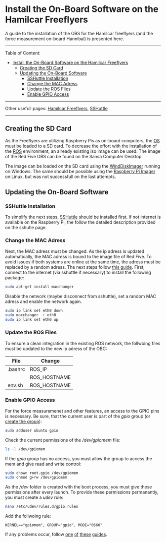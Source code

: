 # Install the On-Board Software on the Hamilcar Freeflyers

A guide to the installation of the OBS for the Hamilcar freeflyers (and the force measurement on-board Hannibal) is presented here. 

---
Table of Content:
- [Install the On-Board Software on the Hamilcar Freeflyers](#install-the-on-board-software-on-the-hamilcar-freeflyers)
  - [Creating the SD Card](#creating-the-sd-card)
  - [Updating the On-Board Software](#updating-the-on-board-software)
    - [SSHuttle Installation](#sshuttle-installation)
    - [Change the MAC Adress](#change-the-mac-adress)
    - [Update the ROS Files](#update-the-ros-files)
    - [Enable GPIO Access](#enable-gpio-access)

---
Other usefull pages: [Hamilcar Freeflyers](hamilcar), [SSHuttle](sshuttle)

--- 

## Creating the SD Card

As the Freeflyers are utilizing Raspberry Pis as on-board computers, the [OS](https://linuxmint.com/edition.php?id=293) must be loaded to a SD card. To decrease the effort with the installation of the [ROS](https://www.ros.org/) environment, an already existing iso image can be used. The image of the Red Five OBS can be found on the Sansa Computer Desktop.

The image can be loaded on the SD card using the [WindDiskImager](https://www.heise.de/download/product/win32-disk-imager-92033) running on Windows. The same should be possible using the [Raspberry Pi Imager](https://www.raspberrypi.com/software/) on Linux, but was not successfull on the last attempts.

## Updating the On-Board Software

### SSHuttle Installation

To simplify the next steps, [SSHuttle](sshuttle) should be installed first. If not internet is available on the Raspberry Pi, the follow the detailed description provided on the sshutle page.

### Change the MAC Adress

Next, the MAC adress must be changed. As the ip adress is updated automatically, the MAC adress is bound to the image file of Red Five. To avoid issues if both systems are online at the same time, the adress must be replaced by a random adress. The next steps follow [this guide](https://www.elektronik-kompendium.de/sites/raspberry-pi/2102231.htm). First, connect to the internet (via sshuttle if necessary) to install the following package:

```bash
sudo apt-get install macchanger
```

Disable the network (maybe disconnect from sshuttle), set a random MAC adress and enable the network again.

```bash
sudo ip link set eth0 down
sudo macchanger -r eth0
sudo ip link set eth0 up
```

### Update the ROS Files

To ensure a clean integration in the existing ROS network, the follwoing files must be updated to the new ip adress of the OBC:

| File | Change |
| - | - |
| .bashrc | ROS_IP |
| | ROS_HOSTNAME |
 env.sh | ROS_HOSTNAME |

 ### Enable GPIO Access

 For the force measuremenet and other features, an access to the GPIO pins is necessary. Be sure, that the current user is part of the *gpio* group (or [create the group](https://superuser.com/questions/624745/ubuntu-server-create-group-create-user-user-specific-access)):

 ```bash
sudo adduser ubuntu gpio
 ```

Check the current permissions of the */dev/gpiomem* file:

```bash
ls -l /dev/gpiomem
```

If the *gpio* group has no access, you must allow the group to access the mem and give read and write control:

```bash
sudo chown root.gpio /dev/gpiomem
sudo chmod g+rw /dev/gpiomem
```

As the */dev* folder is created with the boot process, you must give these permissions after every launch. To provide these permissions permanantly, you must create a *udev* rule:

```bash
nano /etc/udev/rules.d/gpio.rules
```

Add the follwoing rule:

```
KERNEL=="gpiomem", GROUP="gpio", MODE="0660"
```

If any problems occur, follow [one](https://raspberrypi.stackexchange.com/questions/40105/access-gpio-pins-without-root-no-access-to-dev-mem-try-running-as-root9) [of](https://raspberrypi.stackexchange.com/questions/59371/set-permissions-and-group-for-dev-gpiomem-permanently?noredirect=1&lq=1) [these](https://raspberrypi.stackexchange.com/questions/40105/access-gpio-pins-without-root-no-access-to-dev-mem-try-running-as-root) [guides](https://raspberrypi.stackexchange.com/questions/5289/permissions-on-dev-entries). 
